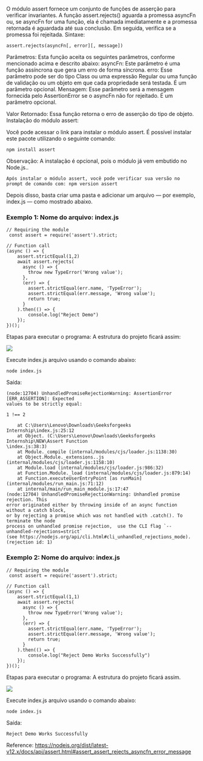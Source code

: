 O módulo assert fornece um conjunto de funções de asserção para verificar invariantes. A função assert.rejects() aguarda a promessa asyncFn ou, se asyncFn for uma função, ela é chamada imediatamente e a promessa retornada é aguardada até sua conclusão. Em seguida, verifica se a promessa foi rejeitada.
Sintaxe:
```
assert.rejects(asyncFn[, error][, message])
```

Parâmetros: Esta função aceita os seguintes parâmetros, conforme mencionado acima e descrito abaixo:
asyncFn: Este parâmetro é uma função assíncrona que gera um erro de forma síncrona.
erro: Esse parâmetro pode ser do tipo Class ou uma expressão Regular ou uma função de validação ou um objeto em que cada propriedade será testada. É um parâmetro opcional.
Mensagem: Esse parâmetro será a mensagem fornecida pelo AssertionError se o asyncFn não for rejeitado. É um parâmetro opcional.

Valor Retornado: Essa função retorna o erro de asserção do tipo de objeto. Instalação do módulo assert:

Você pode acessar o link para instalar o módulo assert. É possível instalar este pacote utilizando o seguinte comando: 
```
npm install assert
```
Observação: A instalação é opcional, pois o módulo já vem embutido no Node.js..

```
Após instalar o módulo assert, você pode verificar sua versão no prompt de comando com: npm version assert
```

Depois disso, basta criar uma pasta e adicionar um arquivo — por exemplo, index.js — como mostrado abaixo.

### Exemplo 1: Nome do arquivo: index.js

```node
// Requiring the module
 const assert = require('assert').strict;

// Function call
(async () => {
    assert.strictEqual(1,2)
    await assert.rejects(
      async () => {
        throw new TypeError('Wrong value');
      },
      (err) => {
        assert.strictEqual(err.name, 'TypeError');
        assert.strictEqual(err.message, 'Wrong value');
        return true;
      }
    ).then(() => {
        console.log("Reject Demo")
    });
})();
```

Etapas para executar o programa:
A estrutura do projeto ficará assim:
  
![](https://media.geeksforgeeks.org/wp-content/uploads/20200606171437/structure56.png)

Execute index.js arquivo usando o comando abaixo:
```
node index.js
```

Saída:
```
(node:12704) UnhandledPromiseRejectionWarning: AssertionError [ERR_ASSERTION]: Expected 
values to be strictly equal:

1 !== 2

    at C:\Users\Lenovo\Downloads\Geeksforgeeks Internship\index.js:25:12
    at Object. (C:\Users\Lenovo\Downloads\Geeksforgeeks Internship\NEW\Assert Function
\index.js:38:3)    
    at Module._compile (internal/modules/cjs/loader.js:1138:30)
    at Object.Module._extensions..js (internal/modules/cjs/loader.js:1158:10)
    at Module.load (internal/modules/cjs/loader.js:986:32)
    at Function.Module._load (internal/modules/cjs/loader.js:879:14)
    at Function.executeUserEntryPoint [as runMain] (internal/modules/run_main.js:71:12)
    at internal/main/run_main_module.js:17:47
(node:12704) UnhandledPromiseRejectionWarning: Unhandled promise rejection. This 
error originated either by throwing inside of an async function without a catch block,
or by rejecting a promise which was not handled with .catch(). To terminate the node
process on unhandled promise rejection,  use the CLI flag `--unhandled-rejections=strict` 
(see https://nodejs.org/api/cli.html#cli_unhandled_rejections_mode). 
(rejection id: 1)
```

### Exemplo 2: Nome do arquivo: index.js

```node
// Requiring the module
 const assert = require('assert').strict;

// Function call
(async () => {
    assert.strictEqual(1,1)
    await assert.rejects(
      async () => {
        throw new TypeError('Wrong value');
      },
      (err) => {
        assert.strictEqual(err.name, 'TypeError');
        assert.strictEqual(err.message, 'Wrong value');
        return true;
      }
    ).then(() => {
        console.log("Reject Demo Works Successfully")
    });
})();
```

Etapas para executar o programa:
A estrutura do projeto ficará assim.
  
![](https://media.geeksforgeeks.org/wp-content/uploads/20200606171437/structure56.png)

Execute index.js arquivo usando o comando abaixo:
```
node index.js
```

Saída:
```
Reject Demo Works Successfully
```

Reference: https://nodejs.org/dist/latest-v12.x/docs/api/assert.html#assert_assert_rejects_asyncfn_error_message

